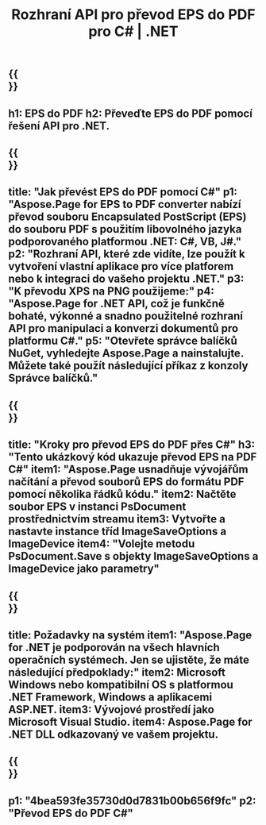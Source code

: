 ﻿---
translation: true
template: /_templates/_conversion-child-net.md
title: Rozhraní API pro převod EPS do PDF pro C# |  .NET
url: /net/conversion/eps-to-pdf/
description: Ukázkový kód pro převod EPS do PDF C#. Použijte ukázkový kód API pro dávkový převod souborů EPS do PDF v rámci VB.NET, Asp.NET nebo jakékoli aplikace založené na .NET.
informat: EPS
outformat: PDF
otherformats: XPS PS
---

{{<section banner>}}
---
h1: EPS do PDF
h2: Převeďte EPS do PDF pomocí řešení API pro .NET.
---

{{<section overview>}}
---
title: "Jak převést EPS do PDF pomocí C#"
p1: "Aspose.Page for EPS to PDF converter nabízí převod souboru Encapsulated PostScript (EPS) do souboru PDF s použitím libovolného jazyka podporovaného platformou .NET: C#, VB, J#."
p2: "Rozhraní API, které zde vidíte, lze použít k vytvoření vlastní aplikace pro více platforem nebo k integraci do vašeho projektu .NET."
p3: "K převodu XPS na PNG použijeme:"
p4: "Aspose.Page for .NET API, což je funkčně bohaté, výkonné a snadno použitelné rozhraní API pro manipulaci a konverzi dokumentů pro platformu C#."
p5: "Otevřete správce balíčků NuGet, vyhledejte Aspose.Page a nainstalujte. Můžete také použít následující příkaz z konzoly Správce balíčků."
---

{{<section feature1>}}
---
title: "Kroky pro převod EPS do PDF přes C#"
h3: "Tento ukázkový kód ukazuje převod EPS na PDF C#"
item1: "Aspose.Page usnadňuje vývojářům načítání a převod souborů EPS do formátu PDF pomocí několika řádků kódu."
item2: Načtěte soubor EPS v instanci PsDocument prostřednictvím streamu
item3: Vytvořte a nastavte instance tříd ImageSaveOptions a ImageDevice
item4: "Volejte metodu PsDocument.Save s objekty ImageSaveOptions a ImageDevice jako parametry"
---

{{<section feature2>}}
---
title: Požadavky na systém
item1: "Aspose.Page for .NET je podporován na všech hlavních operačních systémech. Jen se ujistěte, že máte následující předpoklady:"
item2: Microsoft Windows nebo kompatibilní OS s platformou .NET Framework, Windows a aplikacemi ASP.NET.
item3: Vývojové prostředí jako Microsoft Visual Studio.
item4: Aspose.Page for .NET DLL odkazovaný ve vašem projektu.
---

{{<section gist>}}
---
p1: "4bea593fe35730d0d7831b00b656f9fc"
p2: "Převod EPS do PDF C#"
---

